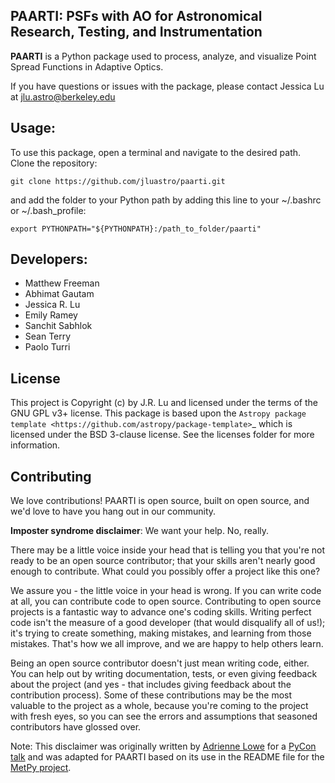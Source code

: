PAARTI: **P**SFs with **A**O for **A**stronomical **R**esearch, **T**esting, and **I**nstrumentation
--------------------------------------------------------------------

**PAARTI** is a Python package used to process, analyze, and visualize Point Spread Functions in Adaptive Optics.

If you have questions or issues with the package, please contact Jessica Lu at [jlu.astro@berkeley.edu](mailto:jlu.astro@berkeley.edu)

Usage:
-----
To use this package, open a terminal and navigate to the desired path. Clone the repository:

```
git clone https://github.com/jluastro/paarti.git
```
    
and add the folder to your Python path by adding this line to your ~/.bashrc or ~/.bash_profile:

```
export PYTHONPATH="${PYTHONPATH}:/path_to_folder/paarti"
```

Developers:
-----------
- Matthew Freeman
- Abhimat Gautam
- Jessica R. Lu
- Emily Ramey
- Sanchit Sabhlok
- Sean Terry
- Paolo Turri

License
-------

This project is Copyright (c) by J.R. Lu and licensed under
the terms of the GNU GPL v3+ license. This package is based upon
the `Astropy package template <https://github.com/astropy/package-template>`_
which is licensed under the BSD 3-clause license. See the licenses folder for
more information.


Contributing
------------

We love contributions! PAARTI is open source,
built on open source, and we'd love to have you hang out in our community.

**Imposter syndrome disclaimer**: We want your help. No, really.

There may be a little voice inside your head that is telling you that you're not
ready to be an open source contributor; that your skills aren't nearly good
enough to contribute. What could you possibly offer a project like this one?

We assure you - the little voice in your head is wrong. If you can write code at
all, you can contribute code to open source. Contributing to open source
projects is a fantastic way to advance one's coding skills. Writing perfect code
isn't the measure of a good developer (that would disqualify all of us!); it's
trying to create something, making mistakes, and learning from those
mistakes. That's how we all improve, and we are happy to help others learn.

Being an open source contributor doesn't just mean writing code, either. You can
help out by writing documentation, tests, or even giving feedback about the
project (and yes - that includes giving feedback about the contribution
process). Some of these contributions may be the most valuable to the project as
a whole, because you're coming to the project with fresh eyes, so you can see
the errors and assumptions that seasoned contributors have glossed over.

Note: This disclaimer was originally written by
[Adrienne Lowe](https://github.com/adriennefriend) for a
[PyCon talk](https://www.youtube.com/watch?v=6Uj746j9Heo) and was adapted for
PAARTI based on its use in the README file for the
[MetPy project](https://github.com/Unidata/MetPy).
